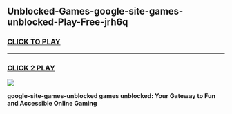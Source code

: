 
## Unblocked-Games-google-site-games-unblocked-Play-Free-jrh6q
<h3>
<a href="https://premium76.site?title=google-site-games-unblocked&ref=10A">CLICK TO PLAY</a></h3>
<hr>

<h3>
<a href="https://premium76.site?title=google-site-games-unblocked&ref=10A">CLICK 2 PLAY</a>
  
</h3>

<a href="https://premium76.site?title=google-site-games-unblocked&ref=10A"><img src="https://clearcache.store/games.png"></a>


**google-site-games-unblocked games unblocked: Your Gateway to Fun and Accessible Online Gaming**
